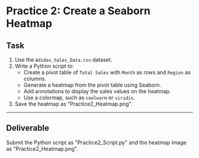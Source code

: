 # Practice 2: Create a Seaborn Heatmap

## Task
1. Use the `Adidas_Sales_Data.csv` dataset.
2. Write a Python script to:
   - Create a pivot table of `Total Sales` with `Month` as rows and `Region` as columns.
   - Generate a heatmap from the pivot table using Seaborn.
   - Add annotations to display the sales values on the heatmap.
   - Use a colormap, such as `coolwarm` or `viridis`.
3. Save the heatmap as "Practice2_Heatmap.png".

---

## Deliverable
Submit the Python script as "Practice2_Script.py" and the heatmap image as "Practice2_Heatmap.png".
